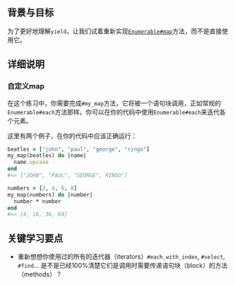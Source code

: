 ## 背景与目标

为了更好地理解`yield`，让我们试着重新实现[`Enumerable#map`](https://ruby-doc.org/core-3.1.2/Enumerable.html#method-i-map)方法，而不是直接使用它。


## 详细说明

### 自定义map

在这个练习中，你需要完成`#my_map`方法，它将被一个语句块调用，正如常规的`Enumerable#each`方法那样。你可以在你的代码中使用`Enumerable#each`来迭代各个元素。

这里有两个例子，在你的代码中应该正确运行：

```ruby
beatles = ["john", "paul", "george", "ringo"]
my_map(beatles) do |name|
  name.upcase
end
#=> ["JOHN", "PAUL", "GEORGE", RINGO"]
```

```ruby
numbers = [2, 4, 6, 8]
my_map(numbers) do |number|
  number * number
end
#=> [4, 16, 36, 64]
```

## 关键学习要点

- 重新想想你使用过的所有的迭代器（iterators）`#each_with_index`, `#select`, `#find`... 是不是已经100%清楚它们是调用时需要传递语句块（block）的方法（methods）？

